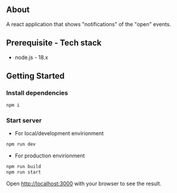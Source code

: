 
## About
A react application that shows "notifications" of the "open" events.


## Prerequisite - Tech stack
- node.js - 18.x


## Getting Started

### Install dependencies
```bash
npm i
```
### Start server
- For local/development envirionment 
```bash
npm run dev
```
- For production envirionment 
```bash
npm run build
npm run start
```


Open [http://localhost:3000](http://localhost:3000) with your browser to see the result.
